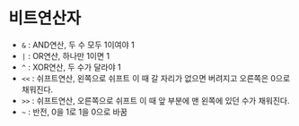 # 비트연산자
+ `&`	: AND연산, 두 수 모두 1이여야 1
+ `|`	: OR연산, 하나만 1이면 1
+ `^`	: XOR연산, 두 수가 달라야 1
+ `<<`	: 쉬프트연산, 왼쪽으로 쉬프트 이 때 갈 자리가 없으면 버려지고 오른쪽은 0으로 채워진다.
+ `>>`	: 쉬프트연산, 오른쪽으로 쉬프트 이 때 앞 부분에 맨 왼쪽에 있던 수가 채워진다.
+ `~`	: 반전, 0을 1로 1을 0으로 바꿈